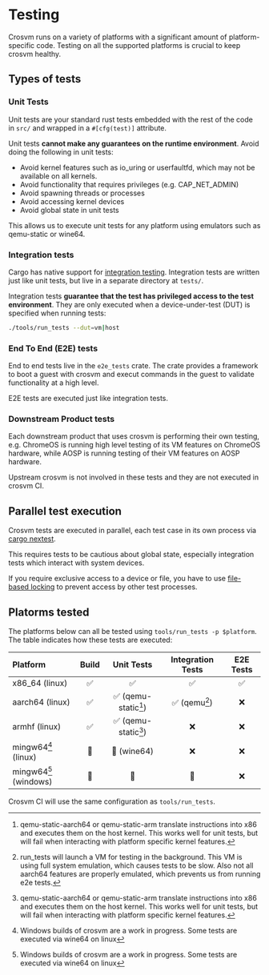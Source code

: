 # Testing

Crosvm runs on a variety of platforms with a significant amount of platform-specific code. Testing
on all the supported platforms is crucial to keep crosvm healthy.

## Types of tests

### Unit Tests

Unit tests are your standard rust tests embedded with the rest of the code in `src/` and wrapped in
a `#[cfg(test)]` attribute.

Unit tests **cannot make any guarantees on the runtime environment**. Avoid doing the following in
unit tests:

- Avoid kernel features such as io_uring or userfaultfd, which may not be available on all kernels.
- Avoid functionality that requires privileges (e.g. CAP_NET_ADMIN)
- Avoid spawning threads or processes
- Avoid accessing kernel devices
- Avoid global state in unit tests

This allows us to execute unit tests for any platform using emulators such as qemu-static or wine64.

### Integration tests

Cargo has native support for
[integration testing](https://doc.rust-lang.org/rust-by-example/testing/integration_testing.html).
Integration tests are written just like unit tests, but live in a separate directory at `tests/`.

Integration tests **guarantee that the test has privileged access to the test environment**. They
are only executed when a device-under-test (DUT) is specified when running tests:

```sh
./tools/run_tests --dut=vm|host
```

### End To End (E2E) tests

End to end tests live in the `e2e_tests` crate. The crate provides a framework to boot a guest with
crosvm and execut commands in the guest to validate functionality at a high level.

E2E tests are executed just like integration tests.

### Downstream Product tests

Each downstream product that uses crosvm is performing their own testing, e.g. ChromeOS is running
high level testing of its VM features on ChromeOS hardware, while AOSP is running testing of their
VM features on AOSP hardware.

Upstream crosvm is not involved in these tests and they are not executed in crosvm CI.

## Parallel test execution

Crosvm tests are executed in parallel, each test case in its own process via
[cargo nextest](http://nexte.st).

This requires tests to be cautious about global state, especially integration tests which interact
with system devices.

If you require exclusive access to a device or file, you have to use
[file-based locking](https://docs.rs/named-lock/latest/named_lock) to prevent access by other test
processes.

## Platorms tested

The platforms below can all be tested using `tools/run_tests -p $platform`. The table indicates how
these tests are executed:

| Platform                    | Build |          Unit Tests           | Integration Tests | E2E Tests |
| :-------------------------- | :---: | :---------------------------: | :---------------: | :-------: |
| x86_64 (linux)              |   ✅   |               ✅               |         ✅         |     ✅     |
| aarch64 (linux)             |   ✅   | ✅ (qemu-static[^qemu-static]) |  ✅ (qemu[^qemu])  |     ❌     |
| armhf (linux)               |   ✅   | ✅ (qemu-static[^qemu-static]) |         ❌         |     ❌     |
| mingw64[^windows] (linux)   |   🚧   |          🚧 (wine64)           |         ❌         |     ❌     |
| mingw64[^windows] (windows) |   🚧   |               🚧               |         🚧         |     ❌     |

Crosvm CI will use the same configuration as `tools/run_tests`.

[^qemu-static]: qemu-static-aarch64 or qemu-static-arm translate instructions into x86 and executes them on the
    host kernel. This works well for unit tests, but will fail when interacting with platform
    specific kernel features.

[^qemu]: run_tests will launch a VM for testing in the background. This VM is using full system
    emulation, which causes tests to be slow. Also not all aarch64 features are properly emulated,
    which prevents us from running e2e tests.

[^windows]: Windows builds of crosvm are a work in progress. Some tests are executed via wine64 on linux
